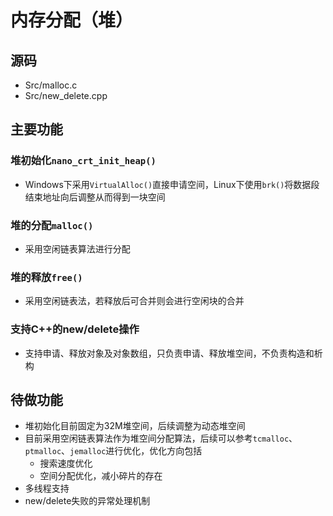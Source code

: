 # 内存分配（堆）

## 源码

- Src/malloc.c
- Src/new_delete.cpp

## 主要功能

### 堆初始化`nano_crt_init_heap()`

- Windows下采用`VirtualAlloc()`直接申请空间，Linux下使用`brk()`将数据段结束地址向后调整从而得到一块空间

### 堆的分配`malloc()`

- 采用空闲链表算法进行分配

### 堆的释放`free()`

- 采用空闲链表法，若释放后可合并则会进行空闲块的合并

### 支持C++的new/delete操作

- 支持申请、释放对象及对象数组，只负责申请、释放堆空间，不负责构造和析构

## 待做功能

- 堆初始化目前固定为32M堆空间，后续调整为动态堆空间
- 目前采用空闲链表算法作为堆空间分配算法，后续可以参考`tcmalloc`、`ptmalloc`、`jemalloc`进行优化，优化方向包括
    - 搜索速度优化
    - 空间分配优化，减小碎片的存在
- 多线程支持
- new/delete失败的异常处理机制

